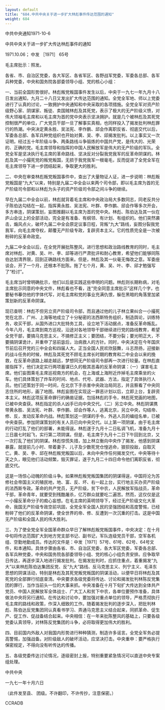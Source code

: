 ```yaml
---
layout: default
title: "684.中共中央关于进一步扩大林彪事件传达范围的通知"
weight: 684
---
```


中共中央通知1971-10-6

中共中央关于进一步扩大传达林彪事件的通知

1971.10.06； 中发 ［1971］ 65号

毛主席批示：照发。

各省、市、自治区党委，各大军区、各省军区、各野战军党委，军委各总部、各军兵种党委，中央和国务院各部委领导小组、党的核心小组：

一、当前全国形势很好。林彪叛党叛国事件发生以后，中央于一九七一年九月十八日发出通知，九月二十八日又发出扩大传达范围的通知。全党全军地、师以上党委进行了认真的讨论，一致拥护中央通知和中央采取的各项措施。全党全军对资产阶级野心家、阴谋家、叛徒、卖国贼林彪及其死党，表示了极大的无产阶级义愤，对伟大领袖毛主席和以毛主席为首的党中央表示坚决拥护。就是几个被林彪及其死党控制很严的单位，广大党员干部一旦了解事实真相，也同样投入了揭发批判林彪罪行的热潮。中央决定黄永胜、吴法宪、李作鹏、邱会作离职反省、彻底交代以后，军委各总部、各军兵种党组织也开始对黄、吴、李、邱揭发批判。以上事实又一次证明，经过五十年阶级斗争、两条路线斗争锻炼的中国共产党，是伟大的、光荣的、正确的党。毛主席领导和指挥的中国人民解放军是伟大的无产阶级的军队。全党全军是坚决执行毛主席的革命路线、坚决反对分裂我党我军的反革命阴谋的。林彪及其一小撮死党的叛党叛国，无损于我党我军一根毫毛，反而促进了全党全军在毛主席领导下进一步团结起来，争取更大的胜利。

二、中央在审查林彪叛党叛国事件中，查出了大量物证人证，进一步说明：林彪叛党叛国是“九大”以来，特别是九届二中全会以来两个司令部，即以毛主席为首的无产阶级司令部和以林彪为头子的资产阶级司令部之间斗争的继续。

早在九届二中全会以前，林彪就背着毛主席和中央政治局大多数同志，同老反共分子陈伯达勾结在一起，指挥黄永胜、吴法宪、叶群、李作鹏、邱会作等多次开会，多方串连，阴谋策划，妄图推翻以毛主席为首的党中央。林彪、陈伯达及其一伙在庐山会议上的全部活动，完全是有准备、有纲领、有计划、有组织的。他们突然袭击，煽风点火，破坏九届二中全会原定议事日程，背叛“九大”路线，妄图分裂我党我军，向毛主席夺权，颠覆无产阶级专政，复辟资本主义。它的性质完全是一次被粉碎的反革命政变。

九届二中全会以后，在全党开展批陈整风，进行思想和政治路线教育的同时，毛主席对林彪、对黄、吴、叶、李、邱等进行严肃批评和耐心教育，希望他们能够同陈伯达划清界限，回到正确路线方面来。但是，林彪及其一伙毫无悔改之意。军委座谈会，开了一个月，还根本不批陈。拖了七个月，黄、吴、叶、李、邱才勉强写了“检讨”。

毛主席当时曾明确批示，他们以后是实践这些申明的问题。林彪则长期称病，对毛主席批示同意的中央文件，林彪看也不看，连“完全同意主席批示”这样几个字，也要秘书摹仿他的字体代写，对毛主席和党的事业充满仇恨，躲在黑暗的角落里加紧策划新的反革命阴谋。

现已查明：林彪不但另立资产阶级司令部，而且通过他的儿子林立果纠合一小撮死党在北京、广州、上海等地成立了十分秘密的法西斯特务组织，制造舆论，训练特务，收买干部，从国外进口大批特务工具，设立地下活动据点，准备反革命叛乱。今年八月，毛主席到南方巡视，沿途对各地领导干部继续进行党的路线教育，希望全党干部，要搞马克思主义，不搞修正主义；要团结，不要分裂；要光明正大，不要搞阴谋诡计，并重申了惩前毖后，治病救人的方针。同时，中央决定在今年国庆节前后召开党的三中全会和四届人大。正当全国人民欢欣鼓舞，斗志昂扬，迎接新的战斗任务的时候，林彪及其死党不顾毛主席长时期的教育和二中全会以来的挽救，在反革命道路上越走越远，梦想同无产阶级司令部再一次进行较量。在林彪直接指挥下，他们决定实行两项蓄谋已久的极其恶毒的反革命阴谋：（一）谋害毛主席。他们妄图乘毛主席巡视南方的机会，在上海或上海附近炸掉毛主席乘坐的火车。他们具体策划了炸车的时间、地点、代号、武器、方法，指定了具体执行人员。他们还策划于同一时间，在北京下手杀害中央政治局同志，并且察看了中央同志住所的地形，画了地图。林彪妄图在实现这一罪恶计划以后，立即上台，复辟资本主义。林彪这项反革命罪行的确凿证据，包括林彪的手令，林彪死党画的地图，已被中央查获。林彪指定的杀人凶手已向中央交代。（二）另立中央。林彪阴谋携带黄永胜、吴法宪、叶群、李作鹏、邱会作等人，逃离北京，另立中央，勾结帝、修、反，发动反革命内战。林彪策划这一阴谋的手令，外逃人员的编组名单，已被中央查获。参加阴谋策划的有关人员已向中央交代。以上第一项阴谋，由于毛主席的行动打乱了他们的部署，未能得逞。林彪遂于九月十二日私调飞机，准备九月十三日晨七时起飞，实行第二项阴谋。但是，毛主席于九月十二日下午回到北京，又一次打乱了他们的阴谋。林彪惊慌失措，加上林立衡向中央作了揭发，他感到阴谋暴露，就提前几小时、带着妻子、儿子及少数死党仓惶逃命，狼狈投敌，自取灭亡。黄、吴、李、邱在林彪叛党叛国以后，未向中央作任何揭发交代，中央等待十天之久，眼见他们活动频繁，毁灭罪证，遂于九月二十四日命令他们离职反省，彻底交代。

这是一场惊心动魄的阶级斗争。如果林彪叛党叛国集团的阴谋得逞，中国将沦为苏修社会帝国主义的殖民地，地、富、反、坏、右一起上台，实行地主买办资产阶级的法西斯专政。革命的共产党员，无产阶级，贫下中农，人民解放军指战员，革命干部，革命青年，就要受到残酷屠杀，亿万群众就要吃二遍苦。然而，这仅仅是这一小撮反革命分子的痴心妄想。在毛主席的英明领导下，经过无产阶级文化大革命，我国无产阶级专政空前巩固，全党全军全国人民的坚强团结和高度警惕，已经粉碎了他们的反革命阴谋，使全世界的帝、修、反遭到一次沉重的打击。这是中国无产阶级和全国人民的伟大胜利。

三、为了使全党全军全国革命群众早日了解林彪叛党叛国事件，中央决定：在十月中旬将传达范围扩大到地方党支部书记、副书记，军队连级党员干部，空军各机组、空勤地勤成员。传达的文件是：中发［1971］57号、61号、62号、64号文件，和本通知。具体步骤由各省、市、自治区党委，各大军区党委，军委各总部、各军兵种党委，中央和国务院各部委领导小组、党的核心小组负责安排。应争取早日传达，再逐步深入地进行揭发批判。在揭发批判时，应抓住重点，着重揭发“九大”以来林彪陈伯达集团反党、反“九大”路线、反马克思主义、列宁主义、毛泽东思想的阴谋活动，特别是林彪及其死党叛党叛国的阴谋活动，以便早日将林彪及其死党的全部罪行彻底查清。中央要求各级党委将传达、讨论和揭发批判林陈反党集团的罪行，当作当前头一位的大事来抓。中央准备在十月下旬扩大传达到全体共产党员、中国人民解放军全体战士、广大工人和贫下中农，各单位要预作准备，具体做法中央将另行通知。在传达和讨论中，要加强对重点单位的领导，严格贯彻执行毛主席的路线和政策，作深入细致的工作。随着揭发批判的逐步深入，把批判林彪、陈伯达反党集团同认真看书学习、弄通马克思主义结合起来，同抓革命、促生产、促工作、促战备结合起来。中央相信：在一年来批陈整风的基础上，只要各级党委认真领导，对林陈反党集团的斗争，必将取得更加伟大的胜利。

四、目前国内外敌人对我国内形势进行种种猜测，制造许多谣言。全党全军务必提高警惕，加强战备。对阶级敌人的破坏活动，应坚决打击。中央重申：要严格执行保密规定，不得向没有听传达的传播。

五、各级党委传达讨论情况，逐级密封上报，特别重要紧急情况可以直送中央专案组处理。

中共中央

一九七一年十月六日

（此件发至县、  团级。不许翻印，不许传抄，注意保密。）

CCRADB

